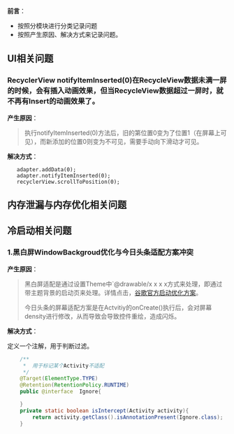 **前言**：

- 按照分模块进行分类记录问题
- 按照产生原因、解决方式来记录问题。

## **UI相关问题**
### **RecyclerView notifyItemInserted(0)在RecycleView数据未满一屏的时候，会有插入动画效果，但当RecycleView数据超过一屏时，就不再有Insert的动画效果了。**

**产生原因**：
>执行notifyItemInserted(0)方法后，旧的第位置0变为了位置1（在屏幕上可见），而新添加的位置0则变为不可见，需要手动向下滑动才可见。

**解决方式**：
```插入item后，将列表滚动到顶部位置
   adapter.addData(0);
   adapter.notifyItemInserted(0);
   recyclerView.scrollToPosition(0);
```


## **内存泄漏与内存优化相关问题**





## **冷启动相关问题**

### **1.黑白屏WindowBackgroud优化与今日头条适配方案冲突**

**产生原因**：

>黑白屏适配是通过设置Theme中`<item name="android:windowBackground">@drawable/x x x x</item>方式来处理，即通过带主题背景的启动页来处理。详情点击，[谷歌官方启动优化方案](https://developer.android.com/topic/performance/vitals/launch-time)。
>
>今日头条的屏幕适配方案是在Actvitiy的onCreate()执行后，会对屏幕density进行修改，从而导致会导致控件重绘，造成闪烁。

**解决方式**：

定义一个注解，用于判断过滤。

```java
    /**
     *  用于标记某个Activity不适配
     */
    @Target(ElementType.TYPE)
    @Retention(RetentionPolicy.RUNTIME)
    public @interface  Ignore{

    }
    private static boolean isIntercept(Activity activity){
        return activity.getClass().isAnnotationPresent(Ignore.class);
    }
```

